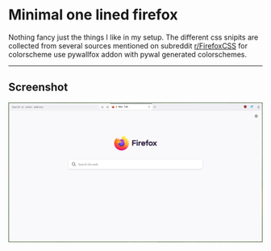 # Minimal one lined firefox

Nothing fancy just the things I like in my setup. The different css snipits are collected from several sources mentioned on subreddit [r/FirefoxCSS](https://www.reddit.com/r/FirefoxCSS/wiki/index) for colorscheme use pywallfox addon with pywal generated colorschemes.

***
## Screenshot

<img src="firefoxScreenshot.jpg" width="720px" alt="firefox screenshot">
